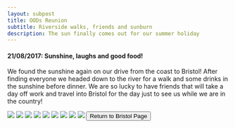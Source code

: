 ```yaml
---
layout: subpost
title: OODs Reunion
subtitle: Riverside walks, friends and sunburn
description: The sun finally comes out for our summer holiday
---
```


<h4>21/08/2017: Sunshine, laughs and good food!</h4>

We found the sunshine again on our drive from the coast to Bristol! After finding everyone we headed down to the river for a walk and some drinks in the sunshine before dinner. We are so lucky to have friends that will take a day off work and travel into Bristol for the day just to see us while we are in the country! 

<img src="https://adventuresofthetravellingtwins.com/Photos/2017-08-21-Bristol/day11-min.JPG" class="image1">
<img src="https://adventuresofthetravellingtwins.com/Photos/2017-08-21-Bristol/day12-min.JPG" class="image1">
<img src="https://adventuresofthetravellingtwins.com/Photos/2017-08-21-Bristol/day13-min.JPG" class="image1">
<img src="https://adventuresofthetravellingtwins.com/Photos/2017-08-21-Bristol/day14-min.JPG" class="image1">
<img src="https://adventuresofthetravellingtwins.com/Photos/2017-08-21-Bristol/day15-min.JPG" class="image1">
<img src="https://adventuresofthetravellingtwins.com/Photos/2017-08-21-Bristol/day16-min.JPG" class="image1">
<img src="https://adventuresofthetravellingtwins.com/Photos/2017-08-21-Bristol/day17-min.JPG" class="image1">
<img src="https://adventuresofthetravellingtwins.com/Photos/2017-08-21-Bristol/day18-min.JPG" class="image1">
<img src="https://adventuresofthetravellingtwins.com/Photos/2017-08-21-Bristol/day19-min.JPG" class="image1">

<input type="button" value="Return to Bristol Page" onclick="self.close()">
